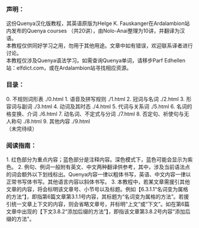 <h3>声明：</h3>
  这份Quenya汉化版教程，其英语原版为Helge K. Fauskanger在Ardalambion站内发布的Quenya courses （共20讲），由Nolo-Anai整理为10讲，并翻译为汉语。<br>
  本教程仅供同好学习之用，勿用于其他用途。文章中如有错误，欢迎联系译者进行讨论。<br>
  本教程仅涉及Quenya语法学习。如需查询Quenya单词，请移步Parf Edhellen站：elfdict.com，或在Ardalambion站寻找相应资源。

<h3>目录：</h3>
  0. 不规则词形表 ./0.html
  1. 语音及拼写规则 ./1.html
  2. 冠词与名词 ./2.html
  3. 形容词与副词 ./3.html
  4. 动词及其时态 ./4.html
  5. 代词与关系词 ./5.html
  6. 名词的格变换、介词 ./6.html
  7. 动名词、不定式与分词 ./7.html
  8. 否定句、祈使句与无人称句 ./8.html
  9. 其他内容 ./9.html<br>
  （未完待续）

<h3>阅读指南：</h3>
  1. 红色部分为重点内容；蓝色部分是注释内容。深色模式下，蓝色可能会显示为紫色。
  2. 例句、例词一般附有英文、中文两种翻译供参考，其中，涉及当前语法点的词会额外以下划线标出。Quenya内容一律以粗体书写，英语、中文内容一律以正常书写体书写。其他语言内容以斜体书写。
  3. 本教程中，若某文章需援引其他文章的内容，将会标明该文章号、小节号以及标题。例如【6.3.1.1“名词变为属格的方法”】，即指第6篇文章第3.1.1号内容，其标题为“名词变为属格的方法”。若援引统一文章上下文的内容，则会省略文章号，并标明“上文”或“下文”。如在第6篇文章中出现的【下文3.8.2“添加后缀的方法”】，即指该文章第3.8.2号内容“添加后缀的方法”。
